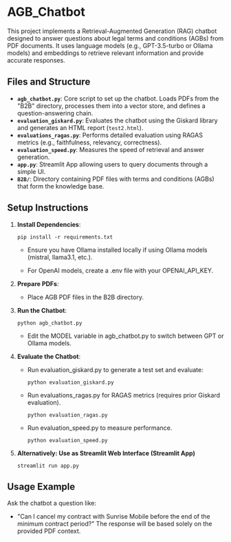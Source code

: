# AGB_Chatbot

This project implements a Retrieval-Augmented Generation (RAG) chatbot designed to answer questions about legal terms and conditions (AGBs) from PDF documents. It uses language models (e.g., GPT-3.5-turbo or Ollama models) and embeddings to retrieve relevant information and provide accurate responses.

## Files and Structure

- **`agb_chatbot.py`**: Core script to set up the chatbot. Loads PDFs from the "B2B" directory, processes them into a vector store, and defines a question-answering chain.
- **`evaluation_giskard.py`**: Evaluates the chatbot using the Giskard library and generates an HTML report (`test2.html`).
- **`evaluations_ragas.py`**: Performs detailed evaluation using RAGAS metrics (e.g., faithfulness, relevancy, correctness).
- **`evaluation_speed.py`**: Measures the speed of retrieval and answer generation.
- **`app.py`**: Streamlit App allowing users to query documents through a simple UI.
- **`B2B/`**: Directory containing PDF files with terms and conditions (AGBs) that form the knowledge base.

## Setup Instructions

1. **Install Dependencies**:

   ```
   pip install -r requirements.txt
   ```

   - Ensure you have Ollama installed locally if using Ollama models (mistral, llama3.1, etc.).
   
   - For OpenAI models, create a .env file with your OPENAI_API_KEY.

2. **Prepare PDFs**:

   - Place AGB PDF files in the B2B directory.

3. **Run the Chatbot**:

    ```
    python agb_chatbot.py
    ```
   - Edit the MODEL variable in agb_chatbot.py to switch between GPT or Ollama models.

4. **Evaluate the Chatbot**:

   - Run evaluation_giskard.py to generate a test set and evaluate:

      ```
      python evaluation_giskard.py
      ```

   - Run evaluations_ragas.py for RAGAS metrics (requires prior Giskard evaluation).

      ```
      python evaluation_ragas.py
      ```

   - Run evaluation_speed.py to measure performance.

      ```
      python evaluation_speed.py
      ```
      
5. **Alternatively: Use as Streamlit Web Interface (Streamlit App)**
   
      ```
      streamlit run app.py
      ```


## Usage Example

Ask the chatbot a question like:

- "Can I cancel my contract with Sunrise Mobile before the end of the minimum contract period?" The response will be based solely on the provided PDF context.
